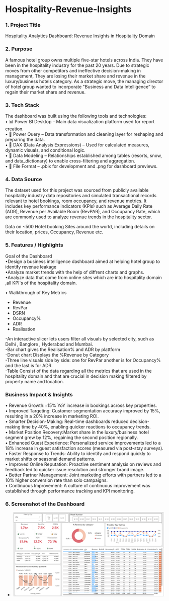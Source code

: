 # Hospitality-Revenue-Insights

### 1.	Project Title 
 Hospitality  Analytics Dashboard: Revenue Insights in Hospitality Domain


### 2. Purpose
A famous  hotel group owns multiple five-star hotels across India. They have been in the hospitality industry for the past 20 years. Due to strategic moves from other competitors and ineffective decision-making in management, They are losing their market share and revenue in the luxury/business hotels category. As a strategic move, the managing director of hotel group  wanted to incorporate "Business and Data Intelligence” to regain their market share and revenue.

### 3.	Tech Stack

The dashboard was built using the following tools and technologies:<br>
•	📊 Power BI Desktop – Main data visualization platform used for report creation.<br>
•	📂 Power Query – Data transformation and cleaning layer for reshaping and preparing the data.<br>
•	🧠 DAX (Data Analysis Expressions) – Used for calculated measures, dynamic visuals, and conditional logic.<br>
•	📝 Data Modeling – Relationships established among tables (resorts, snow, and data_dictionary) to enable cross-filtering and aggregation.<br>
•	📁 File Format – .pbix for development and .png for dashboard previews.

### 4.	Data Source
The dataset used for this project was sourced from publicly available hospitality industry data repositories and simulated transactional records relevant to hotel bookings, room occupancy, and revenue metrics. It includes key performance indicators (KPIs) such as Average Daily Rate (ADR), Revenue per Available Room (RevPAR), and Occupancy Rate, which are commonly used to analyze revenue trends in the hospitality sector.

Data on ~500 Hotel booking Sites  around the world, including details on their location, prices, Occupancy, Revenue  etc.

### 5.	Features / Highlights
Goal of the Dashboard<br>
•Design a business intelligence dashboard aimed at helping hotel group to identify revenue leakage<br>
•Analyze market trends with the help of diffrent charts and graphs.<br> 
•Analyze data that come  from  online sites which are into hospitality domain ,all KPI's of the hospitality domain.<br>  

•	Walkthrough of Key Metrics
-	Revenue
-	RevPar
-	DSRN
-	Occupancy%
-	ADR
-	Realisation

-An interactive slicer lets users filter all visuals by selected city, such as Delhi , Banglore , Hyderabad and Mumbai.<br>
-Bar chart gives the Realisation% and ADR by plattform<br> 
-Donut chart Displays the %Revenue by Category<br>
-Three line visuals side by side: one for RevPar another is for Occupancy% and the last is for ADR.<br>
-Table Consist of the data regarding all the metrics that are used in the hospitality domain and that are crucial in decision making filtered by property name and location.<br>

### Business Impact & Insights<br>
 • Revenue Growth:+15% YoY increase in bookings across key properties.<br>
 • Improved Targeting: Customer segmentation accuracy improved by 15%, resulting in a 20% increase in marketing ROI.<br>
 • Smarter Decision-Making: Real-time dashboards reduced decision-making time by 40%, enabling quicker reactions to occupancy trends.<br>
 • Market Position Recovery:Market share in the luxury/business hotel segment grew by 12%, regaining the second position regionally.<br>
 • Enhanced Guest Experience: Personalized service improvements led to a 18% increase in guest satisfaction scores (measured via post-stay surveys).<br>
 • Faster Response to Trends: Ability to identify and respond quickly to market shifts or seasonal demand patterns.<br>
 • Improved Online Reputation: Proactive sentiment analysis on reviews and feedback led to quicker issue resolution and stronger brand image.<br>
 • Better Partner Management: Joint marketing efforts with partners led to a 10% higher conversion rate than solo campaigns.<br>
 • Continuous Improvement: A culture of continuous improvement was established through performance tracking and KPI monitoring.<br>

### 6.	Screenshot of the Dashboard
  
  -  ![Dashboard Preview](https://github.com/giriaman610/Hospitality-Revenue-Insights-Dashboard/blob/main/Hospitality.%20Analytics.png)
